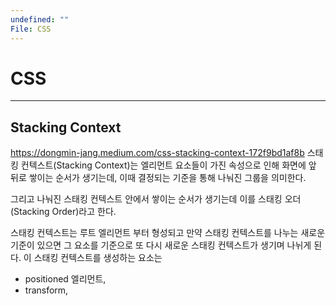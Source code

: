 ```yaml
---
undefined: ""
File: CSS
---
```

# CSS
---
## Stacking Context
https://dongmin-jang.medium.com/css-stacking-context-172f9bd1af8b
스태킹 컨텍스트(Stacking Context)는 엘리먼트 요소들이 가진 속성으로 인해 화면에 앞 뒤로 쌓이는 순서가 생기는데, 이때 결정되는 기준을 통해 나눠진 그룹을 의미한다.

그리고 나눠진 스태킹 컨텍스트 안에서 쌓이는 순서가 생기는데 이를  스태킹 오더(Stacking Order)라고 한다.

스태킹 컨텍스트는 루트 엘리먼트 부터 형성되고 만약 스태킹 컨텍스트를 나누는 새로운 기준이 있으면 그 요소를 기준으로 또 다시 새로운 스태킹 컨텍스트가 생기며 나뉘게 된다.
이 스태킹 컨텍스트를 생성하는 요소는 
- positioned 엘리먼트, 
- transform, 
